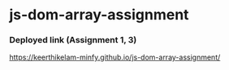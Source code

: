 # js-dom-array-assignment

### Deployed link (Assignment 1, 3)
https://keerthikelam-minfy.github.io/js-dom-array-assignment/
